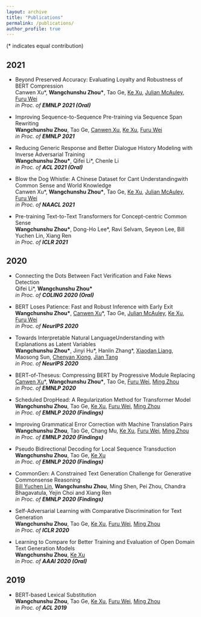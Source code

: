 ```yaml
---
layout: archive
title: "Publications"
permalink: /publications/
author_profile: true
---
```


(* indicates equal contribution)

## 2021
* Beyond Preserved Accuracy: Evaluating Loyalty and Robustness of BERT Compression    
  Canwen Xu\*, **Wangchunshu Zhou\***, Tao Ge, [Ke Xu](http://sites.nlsde.buaa.edu.cn/~kexu/), [Julian McAuley](https://cseweb.ucsd.edu/~jmcauley/), [Furu Wei](http://mindio.org/)  
  *in Proc. of **EMNLP 2021 (Oral)***  

* Improving Sequence-to-Sequence Pre-training via Sequence Span Rewriting  
  **Wangchunshu Zhou**, Tao Ge, [Canwen Xu](https://www.canwenxu.net/), [Ke Xu](http://sites.nlsde.buaa.edu.cn/~kexu/), [Furu Wei](http://mindio.org/)  
  *in Proc. of **EMNLP 2021***

* Reducing Generic Response and Better Dialogue History Modeling with Inverse Adversarial Training   
  **Wangchunshu Zhou\***, Qifei Li\*, Chenle Li  
  *in Proc. of **ACL 2021 (Oral)***  

* Blow the Dog Whistle: A Chinese Dataset for Cant Understandingwith Common Sense and World Knowledge   
  Canwen Xu\*, **Wangchunshu Zhou\***, Tao Ge, [Ke Xu](http://sites.nlsde.buaa.edu.cn/~kexu/), [Julian McAuley](https://cseweb.ucsd.edu/~jmcauley/), [Furu Wei](http://mindio.org/)  
  *in Proc. of **NAACL 2021***  

* Pre-training Text-to-Text Transformers for Concept-centric Common Sense  
  **Wangchunshu Zhou\***, Dong-Ho Lee\*, Ravi Selvam, Seyeon Lee, Bill Yuchen Lin, Xiang Ren   
  *in Proc. of **ICLR 2021***  
  
## 2020

* Connecting the Dots Between Fact Verification and Fake News Detection  
  Qifei Li\*, **Wangchunshu Zhou\***  
  *in Proc. of **COLING 2020 (Oral)***  

* BERT Loses Patience: Fast and Robust Inference with Early Exit  
  **Wangchunshu Zhou\***, [Canwen Xu](https://www.canwenxu.net/)\*, Tao Ge, [Julian McAuley](https://cseweb.ucsd.edu/~jmcauley/), [Ke Xu](http://sites.nlsde.buaa.edu.cn/~kexu/), [Furu Wei](http://mindio.org/)  
  *in Proc. of **NeurIPS 2020***
  
* Towards Interpretable Natural LanguageUnderstanding with Explanations as Latent Variables  
**Wangchunshu Zhou\***, Jinyi Hu\*, Hanlin Zhang\*, [Xiaodan Liang](https://lemondan.github.io/), Maosong Sun, [Chenyan Xiong](https://www.microsoft.com/en-us/research/people/cxiong/), [Jian Tang](https://jian-tang.com/)  
  *in Proc. of **NeurIPS 2020***

* BERT-of-Theseus: Compressing BERT by Progressive Module Replacing  
  [Canwen Xu](https://www.canwenxu.net/)\*, **Wangchunshu Zhou\***, Tao Ge, [Furu Wei](http://mindio.org/), [Ming Zhou](https://www.microsoft.com/en-us/research/people/mingzhou/)    
  *in Proc. of **EMNLP 2020***

* Scheduled DropHead: A Regularization Method for Transformer Model  
  **Wangchunshu Zhou**, Tao Ge, [Ke Xu](http://sites.nlsde.buaa.edu.cn/~kexu/), [Furu Wei](http://mindio.org/), [Ming Zhou](https://www.microsoft.com/en-us/research/people/mingzhou/)  
  *in Proc. of **EMNLP 2020 (Findings)***

* Improving Grammatical Error Correction with Machine Translation Pairs  
  **Wangchunshu Zhou**, Tao Ge, Chang Mu, [Ke Xu](http://sites.nlsde.buaa.edu.cn/~kexu/), [Furu Wei](http://mindio.org/), [Ming Zhou](https://www.microsoft.com/en-us/research/people/mingzhou/)  
  *in Proc. of **EMNLP 2020 (Findings)***

* Pseudo Bidirectional Decoding for Local Sequence Transduction  
  **Wangchunshu Zhou**, Tao Ge, [Ke Xu](http://sites.nlsde.buaa.edu.cn/~kexu/)  
  *in Proc. of **EMNLP 2020 (Findings)***

* CommonGen: A Constrained Text Generation Challenge for Generative Commonsense Reasoning  
 [Bill Yuchen Lin](https://yuchenlin.xyz/), **Wangchunshu Zhou**, Ming Shen, Pei Zhou, Chandra Bhagavatula, Yejin Choi and Xiang Ren  
  *in Proc. of **EMNLP 2020 (Findings)***

* Self-Adversarial Learning with Comparative Discrimination for Text Generation   
  **Wangchunshu Zhou**, Tao Ge, [Ke Xu](http://sites.nlsde.buaa.edu.cn/~kexu/), [Furu Wei](http://mindio.org/), [Ming Zhou](https://www.microsoft.com/en-us/research/people/mingzhou/)  
  *in Proc. of **ICLR 2020***

* Learning to Compare for Better Training and Evaluation of Open Domain Text Generation Models  
  **Wangchunshu Zhou**, [Ke Xu](http://sites.nlsde.buaa.edu.cn/~kexu/)  
  *in Proc. of **AAAI 2020 (Oral)***
  
## 2019
* BERT-based Lexical Substitution  
  **Wangchunshu Zhou**, Tao Ge, [Ke Xu](http://sites.nlsde.buaa.edu.cn/~kexu/), [Furu Wei](http://mindio.org/), [Ming Zhou](https://www.microsoft.com/en-us/research/people/mingzhou/)    
*in Proc. of **ACL 2019***

